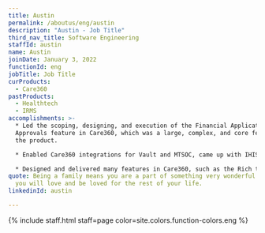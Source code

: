 ```yaml
---
title: Austin
permalink: /aboutus/eng/austin
description: "Austin - Job Title"
third_nav_title: Software Engineering
staffId: austin
name: Austin
joinDate: January 3, 2022
functionId: eng
jobTitle: Job Title
curProducts:
  - Care360
pastProducts:
  - Healthtech
  - IRMS
accomplishments: >-
  * Led the scoping, designing, and execution of the Financial Application
  Approvals feature in Care360, which was a large, complex, and core feature of
  the product. 

  * Enabled Care360 integrations for Vault and MTSOC, came up with IHIS reconciliation strategies and improved observability

  * Designed and delivered many features in Care360, such as the Rich text editor feature, backend pagination/filter/sort features, and application version mismatch errors. 
quote: Being a family means you are a part of something very wonderful. It means
  you will love and be loved for the rest of your life.
linkedinId: austin

---
```


{% include staff.html staff=page color=site.colors.function-colors.eng %}
